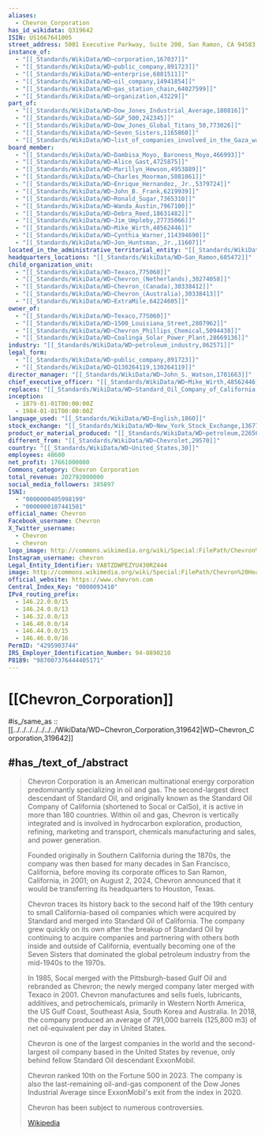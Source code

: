 ```yaml
---
aliases:
  - Chevron_Corporation
has_id_wikidata: Q319642
ISIN: US1667641005
street_address: 5001 Executive Parkway, Suite 200, San Ramon, CA 94583
instance_of:
  - "[[_Standards/WikiData/WD~corporation,167037]]"
  - "[[_Standards/WikiData/WD~public_company,891723]]"
  - "[[_Standards/WikiData/WD~enterprise,6881511]]"
  - "[[_Standards/WikiData/WD~oil_company,14941854]]"
  - "[[_Standards/WikiData/WD~gas_station_chain,64027599]]"
  - "[[_Standards/WikiData/WD~organization,43229]]"
part_of:
  - "[[_Standards/WikiData/WD~Dow_Jones_Industrial_Average,180816]]"
  - "[[_Standards/WikiData/WD~S&P_500,242345]]"
  - "[[_Standards/WikiData/WD~Dow_Jones_Global_Titans_50,773026]]"
  - "[[_Standards/WikiData/WD~Seven_Sisters,1165860]]"
  - "[[_Standards/WikiData/WD~list_of_companies_involved_in_the_Gaza_war,134661623]]"
board_member:
  - "[[_Standards/WikiData/WD~Dambisa_Moyo,_Baroness_Moyo,466993]]"
  - "[[_Standards/WikiData/WD~Alice_Gast,4725875]]"
  - "[[_Standards/WikiData/WD~Marillyn_Hewson,4953889]]"
  - "[[_Standards/WikiData/WD~Charles_Moorman,5081061]]"
  - "[[_Standards/WikiData/WD~Enrique_Hernandez,_Jr.,5379724]]"
  - "[[_Standards/WikiData/WD~John_B._Frank,6219939]]"
  - "[[_Standards/WikiData/WD~Ronald_Sugar,7365310]]"
  - "[[_Standards/WikiData/WD~Wanda_Austin,7967100]]"
  - "[[_Standards/WikiData/WD~Debra_Reed,18631482]]"
  - "[[_Standards/WikiData/WD~Jim_Umpleby,27735066]]"
  - "[[_Standards/WikiData/WD~Mike_Wirth,48562446]]"
  - "[[_Standards/WikiData/WD~Cynthia_Warner,114394690]]"
  - "[[_Standards/WikiData/WD~Jon_Huntsman,_Jr.,11607]]"
located_in_the_administrative_territorial_entity: "[[_Standards/WikiData/WD~Federal_Capital_Territory,509300]]"
headquarters_locations: "[[_Standards/WikiData/WD~San_Ramon,605472]]"
child_organization_unit:
  - "[[_Standards/WikiData/WD~Texaco,775060]]"
  - "[[_Standards/WikiData/WD~Chevron_(Netherlands),30274058]]"
  - "[[_Standards/WikiData/WD~Chevron_(Canada),30338412]]"
  - "[[_Standards/WikiData/WD~Chevron_(Australia),30338413]]"
  - "[[_Standards/WikiData/WD~ExtraMile,64224605]]"
owner_of:
  - "[[_Standards/WikiData/WD~Texaco,775060]]"
  - "[[_Standards/WikiData/WD~1500_Louisiana_Street,2807962]]"
  - "[[_Standards/WikiData/WD~Chevron_Phillips_Chemical,5094438]]"
  - "[[_Standards/WikiData/WD~Coalinga_Solar_Power_Plant,28669136]]"
industry: "[[_Standards/WikiData/WD~petroleum_industry,862571]]"
legal_form:
  - "[[_Standards/WikiData/WD~public_company,891723]]"
  - "[[_Standards/WikiData/WD~Q130264119,130264119]]"
director_manager: "[[_Standards/WikiData/WD~John_S._Watson,1701663]]"
chief_executive_officer: "[[_Standards/WikiData/WD~Mike_Wirth,48562446]]"
replaces: "[[_Standards/WikiData/WD~Standard_Oil_Company_of_California,117357903]]"
inception:
  - 1879-01-01T00:00:00Z
  - 1984-01-01T00:00:00Z
language_used: "[[_Standards/WikiData/WD~English,1860]]"
stock_exchange: "[[_Standards/WikiData/WD~New_York_Stock_Exchange,13677]]"
product_or_material_produced: "[[_Standards/WikiData/WD~petroleum,22656]]"
different_from: "[[_Standards/WikiData/WD~Chevrolet,29570]]"
country: "[[_Standards/WikiData/WD~United_States,30]]"
employees: 48600
net_profit: 17661000000
Commons_category: Chevron Corporation
total_revenue: 202792000000
social_media_followers: 385897
ISNI:
  - "0000000405998199"
  - "0000000107441501"
official_name: Chevron
Facebook_username: Chevron
X_Twitter_username:
  - Chevron
  - chevron
logo_image: http://commons.wikimedia.org/wiki/Special:FilePath/Chevron%20Logo.svg
Instagram_username: chevron
Legal_Entity_Identifier: VA8TZDWPEZYU430RZ444
image: http://commons.wikimedia.org/wiki/Special:FilePath/Chevron%20Headquarters%202022.jpg
official_website: https://www.chevron.com
Central_Index_Key: "0000093410"
IPv4_routing_prefix:
  - 146.22.0.0/15
  - 146.24.0.0/13
  - 146.32.0.0/13
  - 146.40.0.0/14
  - 146.44.0.0/15
  - 146.46.0.0/16
PermID: "4295903744"
IRS_Employer_Identification_Number: 94-0890210
P8189: "987007376444405171"
---
```


# [[Chevron_Corporation]] 

#is_/same_as :: [[../../../../../../../WikiData/WD~Chevron_Corporation,319642|WD~Chevron_Corporation,319642]] 

## #has_/text_of_/abstract 

> Chevron Corporation is an American multinational energy corporation 
> predominantly specializing in oil and gas. 
> The second-largest direct descendant of Standard Oil, 
> and originally known as the Standard Oil Company of California 
> (shortened to Socal or CalSo), it is active in more than 180 countries. 
> Within oil and gas, Chevron is vertically integrated 
> and is involved in hydrocarbon exploration, production, refining, marketing 
> and transport, chemicals manufacturing and sales, and power generation.
>
> Founded originally in Southern California during the 1870s, 
> the company was then based for many decades in San Francisco, California, 
> before moving its corporate offices to San Ramon, California, in 2001; on August 2, 2024, 
> Chevron announced that it would be transferring its headquarters to Houston, Texas.
>
> Chevron traces its history back to the second half of the 19th century 
> to small California-based oil companies which were acquired by Standard 
> and merged into Standard Oil of California. 
> The company grew quickly on its own after the breakup of Standard Oil 
> by continuing to acquire companies and partnering with others 
> both inside and outside of California, 
> eventually becoming one of the Seven Sisters 
> that dominated the global petroleum industry from the mid-1940s to the 1970s.
>
> In 1985, Socal merged with the Pittsburgh-based Gulf Oil and rebranded as Chevron; 
> the newly merged company later merged with Texaco in 2001. 
> Chevron manufactures and sells fuels, lubricants, additives, 
> and petrochemicals, primarily in Western North America, 
> the US Gulf Coast, Southeast Asia, South Korea and Australia. 
> In 2018, the company produced an average of 791,000 barrels (125,800 m3) 
> of net oil-equivalent per day in United States.
>
> Chevron is one of the largest companies in the world 
> and the second-largest oil company based in the United States by revenue, 
> only behind fellow Standard Oil descendant ExxonMobil. 
> 
> Chevron ranked 10th on the Fortune 500 in 2023. 
> The company is also the last-remaining oil-and-gas component 
> of the Dow Jones Industrial Average since ExxonMobil's exit from the index in 2020.
>
> Chevron has been subject to numerous controversies.
>
> [Wikipedia](https://en.wikipedia.org/wiki/Chevron%20Corporation) 

